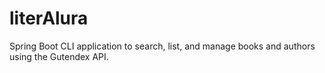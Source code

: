 # literAlura
Spring Boot CLI application to search, list, and manage books and authors using the Gutendex API.
